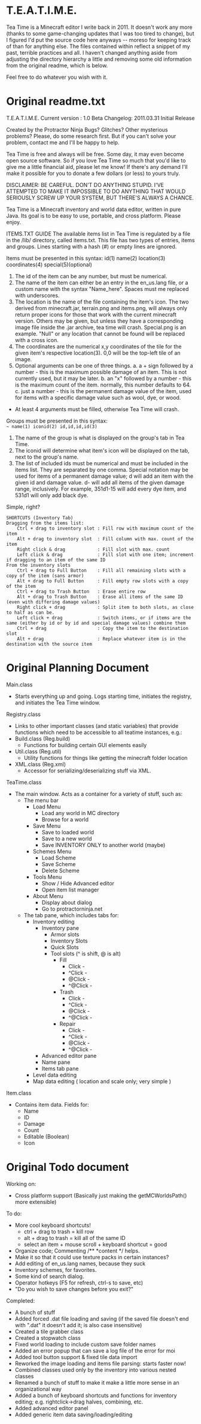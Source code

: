 # T.E.A.T.I.M.E.
Tea Time is a Minecraft editor I write back in 2011. It doesn't work any more (thanks to some game-changing updates that I was too tired to change), but I figured I'd put the source code here anyways -- moreso for keeping track of than for anything else. The files contained within reflect a snippet of my past, terrible practices and all. I haven't changed anything aside from adjusting the directory hierarchy a little and removing some old information from the original readme, which is below.

Feel free to do whatever you wish with it.

# Original readme.txt
T.E.A.T.I.M.E.
Current version : 1.0 Beta
Changelog:
    2011.03.31 Initial Release

Created by the Protractor Ninja Bugs? Glitches? Other mysterious
problems? Please, do some research first. But if you can't solve your
problem, contact me and I'll be happy to help.

Tea Time is free and always will be free. Some day, it may even become
open source software. So if you love Tea Time so much that you'd like to
give me a little financial aid,  please let me know! If there's any
demand I'll make it possible for you to donate a few dollars (or less)
to yours truly.

DISCLAIMER: BE CAREFUL. DON'T DO ANYTHING STUPID. I'VE ATTEMPTED TO MAKE
IT IMPOSSIBLE TO DO ANYTHING THAT WOULD SERIOUSLY SCREW UP YOUR SYSTEM,
BUT THERE'S ALWAYS A CHANCE.

Tea Time is a Minecraft inventory and world data editor, written in pure
Java. Its goal is to be easy to use, portable, and cross platform.
Please enjoy.

ITEMS.TXT GUIDE 
The available items list in Tea Time is regulated by a
file in the /lib/ directory, called items.txt. This file has two types
of entries, items and groups. Lines starting with a hash (#) or empty
lines are ignored.

Items must be presented in this syntax:
id(1) name(2) location(3) coordinates(4) special(5)(optional)

1. The id of the item can be any number, but must be numerical.
2. The name of the item can either be an entry in the en_us.lang
    file, or a custom name with the syntax "Name_here". Spaces must
    me replaced with underscores.
3. The location is the name of the file containing the item's icon.
    The two derived from minecraft.jar, terrain.png and items.png,
    will always only return proper icons for those that work with 
    the current minecraft version. Others may be given, but unless
    they have a corresponding image file inside the .jar archive,
    tea time will crash. Special.png is an example. "Null" or any
    location that cannot be found will be replaced with a cross icon.
4. The coordinates are the numerical x,y coordinates of the tile for
    the given item's respective location(3). 0,0 will be the top-left
    tile of an image.
5. Optional arguments can be one of three things.
    a. a + sign followed by a number - this is the maximum possible damage
        of an item. This is not currently used, but it may be later.
    b. an "x" followed by a number - this is the maximum count of the item.
        normally, this number defaults to 64.
    c. just a number - this is the permanent damage value of the item, used
        for items with a specific damage value such as wool, dye, or wood.

* At least 4 arguments must be filled, otherwise Tea Time will crash.

Groups must be presented in this syntax:  
`~ name(1) iconid(2) id,id,id,id(3)`

1. The name of the group is what is displayed on the group's tab in Tea Time.
2. The iconid will determine what item's icon will be displayed on the tab,
    next to the group's name.
3. The list of included ids must be numerical and must be included in the items 
    list. They are separated by one comma. Special notation may be used for 
    items of a permanent damage value; <id>d<number> will add an item with
    the given id and damage value. <id>d<number>-<number> will add all items
    of the given damage range, inclusively. For example, 351d1-15 will add
    every dye item, and 531d1 will only add black dye.

Simple, right?

```
SHORTCUTS (Inventory Tab)
Dragging from the items list:
    Ctrl + drag to inventory slot : Fill row with maximum count of the item
    Alt + drag to inventory slot  : Fill column with max. count of the item
    Right click & drag            : Fill slot with max. count
    Left click & drag             : Fill slot with one item; increment if dragging to an item of the same ID
From the inventory slots
    Ctrl + drag to Full Button    : Fill all remaining slots with a copy of the item (sans armor)
    Alt + drag to Full Button     : Fill empty row slots with a copy of the item
    Ctrl + drag to Trash Button   : Erase entire row
    Alt + drag to Trash Button    : Erase all items of the same ID (even with differing damage values)
    Right click + drag            : Split item to both slots, as close to half as can be.
    Left click + drag             : Switch items, or if items are the same (either by id or by id and special damage values) combine them
    Ctrl + drag                   : Copy the item to the destination slot
    Alt + drag                    : Replace whatever item is in the destination with the source item
```

# Original Planning Document
Main.class
- Starts everything up and going. Logs starting time, initiates the registry, and initiates the Tea Time window.
    
Registry.class
- Links to other important classes (and static variables) that provide functions which need to be accessible to all teatime instances, e.g.:
- Build.class (Reg.build)
    - Functions for building certain GUI elements easily
- Util.class (Reg.util)
    - Utility functions for things like getting the minecraft folder location
- XML.class (Reg.xml)
    - Accessor for serializing/deserializing stuff via XML.
    
TeaTime.class
- The main window. Acts as a container for a variety of stuff, such as:
    - The menu bar
        - Load Menu
            - Load any world in MC directory
            - Browse for a world
        - Save Menu
            - Save to loaded world
            - Save to a new world
            - Save INVENTORY ONLY to another world (maybe)
        - Schemes Menu
            - Load Scheme
            - Save Scheme
            - Delete Scheme
        - Tools Menu
            - Show / Hide Advanced editor
            - Open item list manager
        - About Menu
            - Display about dialog
            - Go to protractorninja.net
    - The tab pane, which includes tabs for:
        - Inventory editing
            - Inventory pane
                - Armor slots
                - Inventory Slots
                - Quick Slots
                - Tool slots (^ is shift, @ is alt)
                    - Fill
                        - Click   - 
                        - ^Click  -
                        - @Click  -
                        - ^@Click -
                    - Trash
                        - Click   - 
                        - ^Click  -
                        - @Click  -
                        - ^@Click -
                    - Repair
                        - Click   - 
                        - ^Click  -
                        - @Click  -
                        - ^@Click -
            - Advanced editor pane
            - Name pane
            - Items tab pane
        - Level data editing
        - Map data editing ( location and scale only; very simple )
            
Item.class
- Contains item data. Fields for:
    - Name
    - ID
    - Damage
    - Count
    - Editable (Boolean)
    - Icon

# Original Todo document

Working on:
- Cross platform support (Basically just making the getMCWorldsPath() more extensible)
     
To do:
- More cool keyboard shortcuts!
    - ctrl + drag to trash = kill row
    - alt + drag to trash = kill all of the same ID
    - select an item + mouse scroll + keyboard shortcut = good
- Organize code; Commenting /** *content */ helps.
- Make it so that it could use texture packs in certain instances?
- Add editing of en_us.lang names, because they suck
- Inventory schemes, for favorites.
- Some kind of search dialog.
- Operator hotkeys (F5 for refresh, ctrl-s to save, etc)
- "Do you wish to save changes before you exit?"
    
Completed:
- A bunch of stuff
- Added forced .dat file loading and saving (if the saved file doesn't end with ".dat" it doesn't add it; is also case insensitive)
- Created a tile grabber class
- Created a stopwatch class
- Fixed world loading to include custom save folder names
- Added an error popup that can save a log file of the error for moi
- Added tool button support & fixed tile data import
- Reworked the image loading and items file parsing: starts faster now!
- Combined classes used only by the inventory into various nested classes
- Renamed a bunch of stuff to make it make a little more sense in an organizational way
- Added a bunch of keyboard shortcuts and functions for inventory editing; e.g. rightclick->drag halves, combining, etc.
- Added advanced editor panel
- Added generic item data saving/loading/editing